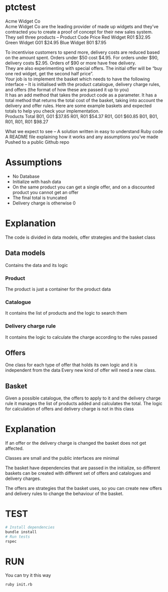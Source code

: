# ptctest
Acme Widget Co  
Acme Widget Co are the leading provider of made up widgets and they’ve contracted you to  create a proof of concept for their new sales system.  
They sell three products – 
Product 
Code 
Price
Red Widget 
R01 
$32.95
Green Widget 
G01 
$24.95
Blue Widget 
B01 
$7.95

To incentivise customers to spend more, delivery costs are reduced based on the amount  spent. Orders under $50 cost $4.95. For orders under $90, delivery costs $2.95. Orders of $90 or more have free delivery.  
They are also experimenting with special offers. The initial offer will be “buy one red widget, get the second half price”.  
Your job is to implement the basket which needs to have the following interface – 
It is initialised with the product catalogue, delivery charge rules, and offers (the format of how these are passed it up to you)  
It has an add method that takes the product code as a parameter.
It has a total method that returns the total cost of the basket, taking into account  the delivery and offer rules. 
Here are some example baskets and expected totals to help you check your  implementation.  
Products 
Total
B01, G01 
$37.85
R01, R01 
$54.37
R01, G01 
$60.85
B01, B01, R01, R01, R01 
$98.27


What we expect to see – 
A solution written in easy to understand Ruby code 
A README file explaining how it works and any assumptions you’ve made
Pushed to a public Github repo 



# Assumptions
- No Database
- Initialize with hash data
- On the same product you can get a single offer, and on a discounted product you cannot get an offer
- The final total is truncated
- Delivery charge is otherwise 0

# Explanation
The code is divided in data models, offer strategies and the basket class

## Data models
Contains the data and its logic
### Product
The product is just a container for the product data
### Catalogue
It contains the list of products and the logic to search them
### Delivery charge rule
It contains the logic to calculate the charge according to the rules passed

## Offers
One class for each type of offer that holds its own logic and it is independent from the data
Every new kind of offer will need a new class.

## Basket
Given a possible catalogue, the offers to apply to it and the delivery charge rule it manages the list of products added and calculates the total.
The logic for calculation of offers and delivery charge is not in this class

# Explanation
If an offer or the delivery charge is changed the basket does not get affected.

Classes are small and the public interfaces are minimal

The basket have dependencies that are passed in the initialize, so different baskets can be created with different set of offers and catalogues and delivery charges.

The offers are strategies that the basket uses, so you can create new offers and delivery rules to change the behaviour of the basket.


# TEST

```bash
# Install dependencies
bundle install
# Run tests
rspec
```

# RUN

You can try it this way 
```bash
ruby init.rb 
```
